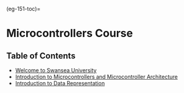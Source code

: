 <!-- #region -->
(eg-151-toc)=
# Microcontrollers Course



## Table of Contents

- [Welcome to Swansea University](intro.md)
- [Introduction to Microcontrollers and Microcontroller Architecture](week1/index.md)
- [Introduction to Data Representation](week2/index.md)
<!-- #endregion -->

